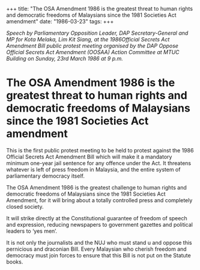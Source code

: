 +++ 
title: "The OSA Amendment 1986 is the greatest threat to human rights and democratic freedoms of Malaysians since the 1981 Societies Act amendment"
date: "1986-03-23"
tags:
+++

_Speech by Parliamentary Opposition Leader, DAP Secretary-General and MP for Kota Melaka, Lim Kit Siang, at the 1986Official Secrets Act Amendment Bill public protest meeting organised by the DAP Oppose Official Secrets Act Amendment (OOSAA) Action Committee at MTUC Building on Sunday, 23rd March 1986 at 9 p.m._

# The OSA Amendment 1986 is the greatest threat to human rights and democratic freedoms of Malaysians since the 1981 Societies Act amendment

This is the first public protest meeting to be held to protest against the 1986 Official Secrets Act Amendment Bill which will make it a mandatory minimum one-year jail sentence for any offence under the Act. It threatens whatever is left of press freedom in Malaysia, and the entire system of parliamentary democracy itself.</u>

The OSA Amendment 1986 is the greatest challenge to human rights and democratic freedoms of Malaysians since the 1981 Societies Act Amendment, for it will bring about a totally controlled press and completely closed society.

It will strike directly at the Constitutional guarantee of freedom of speech and expression, reducing newspapers to government gazettes and political leaders to ‘yes men’.

It is not only the journalists and the NUJ who must stand u and oppose this pernicious and draconian Bill. Every Malaysian who cherish freedom and democracy must join forces to ensure that this Bill is not put on the Statute books.

All concerned organisations and individuals should concentrate their campaign to oppose the OSA on the Members of Parliament, who will be asked to approve the Bill in less than two weeks’ time. MPs, of whatever party affiliation, must be made to understand that this is an issue which transcends party lines, as it concerns the very life and death of democracy itself.

MPs who are prepared to vote in support of the OSA Amendment Bill must be condemned as dangers to democracy, who do not deserve voter support for their re-election in the coming general elections. Political parties must similarly be made to realise that the OSA Amendment Bill is a litmus test as to whether they could be trusted with support in the coming general elections.

If MPs and political parties are made to realise that in the coming general elections, their stand on the OSA Amendment Bill will determine voter decisions in the coming general elections, then they will be forced to think hard before they continue to be ‘Yes men’ in Parliament or ‘Yes Parties’ in the Barisan Nasional.

There is still insufficient knowledge and awareness of the perniiciousness of the OSA Bill among the Malaysian public. Every society, organisation, trade union must take it upon itself to organise public meetings involving members as well as non-members to disseminate to the widest extent information about the OSA Bill, why a stand for freedom and democracy by every Malaysian must be taken.

It is possible that with the closeness of the coming general elections, the Barisan Nasional government may make a tactical retreat to defer the Official Secrets Act Amendment till after the general elections. If the government does this, hoping that the OSA Bill will not generate too much public hostility against Barisan Nasional component parties and candidates,
The people must make it clear that they cannot accept this as satisfactory. There must be a unequivocal commitment by the Government that it will not in any future date seek to introduce any mandatory minimum jail sentence for offences under the OSA.
 
